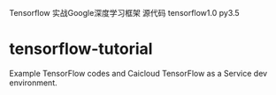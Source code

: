 Tensorflow 实战Google深度学习框架 源代码
tensorflow1.0 py3.5

# tensorflow-tutorial
Example TensorFlow codes and Caicloud TensorFlow as a Service dev environment.
